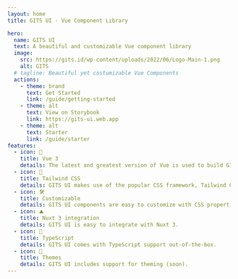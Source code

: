 ```yaml
---
layout: home
title: GITS UI - Vue Component Library

hero:
  name: GITS UI
  text: A beautiful and customizable Vue component library
  image:
    src: https://gits.id/wp-content/uploads/2022/06/Logo-Main-1.png
    alt: GITS
  # tagline: Beautiful yet costumizable Vue Components
  actions:
    - theme: brand
      text: Get Started
      link: /guide/getting-started
    - theme: alt
      text: View on Storybook
      link: https://gits-ui.web.app
    - theme: alt
      text: Starter
      link: /guide/starter
features:
  - icon: 🖖
    title: Vue 3
    details: The latest and greatest version of Vue is used to build GITS UI.
  - icon: 💨
    title: Tailwind CSS
    details: GITS UI makes use of the popular CSS framework, Tailwind CSS, to allow for fast prototyping.
  - icon: 🛠️
    title: Customizable
    details: GITS UI components are easy to customize with CSS properties.
  - icon: ⛰️
    title: Nuxt 3 integration
    details: GITS UI is easy to integrate with Nuxt 3.
  - icon: 🔐
    title: TypeScript
    details: GITS UI comes with TypeScript support out-of-the-box.
  - icon: 🎨
    title: Themes
    details: GITS UI includes support for theming (soon).
---
```

